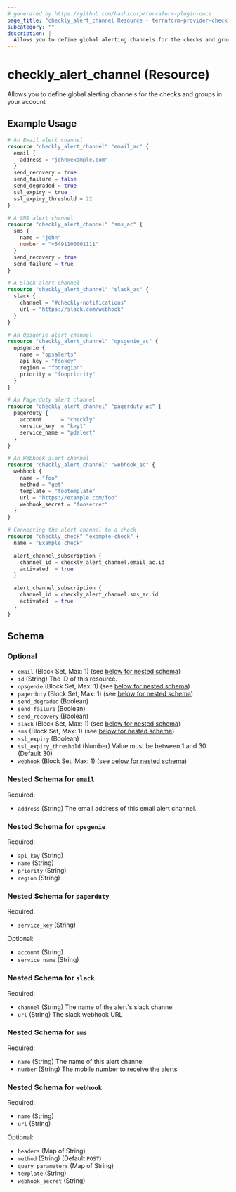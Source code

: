 ```yaml
---
# generated by https://github.com/hashicorp/terraform-plugin-docs
page_title: "checkly_alert_channel Resource - terraform-provider-checkly"
subcategory: ""
description: |-
  Allows you to define global alerting channels for the checks and groups in your account
---
```


# checkly_alert_channel (Resource)

Allows you to define global alerting channels for the checks and groups in your account

## Example Usage

```terraform
# An Email alert channel
resource "checkly_alert_channel" "email_ac" {
  email {
    address = "john@example.com"
  }
  send_recovery = true
  send_failure = false
  send_degraded = true
  ssl_expiry = true
  ssl_expiry_threshold = 22
}

# A SMS alert channel
resource "checkly_alert_channel" "sms_ac" {
  sms {
    name = "john"
    number = "+5491100001111"
  }
  send_recovery = true
  send_failure = true
}

# A Slack alert channel
resource "checkly_alert_channel" "slack_ac" {
  slack {
    channel = "#checkly-notifications"
    url = "https://slack.com/webhook"
  }
}

# An Opsgenie alert channel
resource "checkly_alert_channel" "opsgenie_ac" {
  opsgenie {
    name = "opsalerts"
    api_key = "fookey"
    region = "fooregion"
    priority = "foopriority"
  }
}

# An Pagerduty alert channel
resource "checkly_alert_channel" "pagerduty_ac" {
  pagerduty {
    account      = "checkly"
    service_key  = "key1"
    service_name = "pdalert"
  }
}

# An Webhook alert channel
resource "checkly_alert_channel" "webhook_ac" {
  webhook {
    name = "foo"
    method = "get"
    template = "footemplate"
    url = "https://example.com/foo"
    webhook_secret = "foosecret"
  }
}

# Connecting the alert channel to a check
resource "checkly_check" "example-check" {
  name = "Example check"

  alert_channel_subscription {
    channel_id = checkly_alert_channel.email_ac.id
    activated  = true
  }

  alert_channel_subscription {
    channel_id = checkly_alert_channel.sms_ac.id
    activated  = true
  }
}
```

<!-- schema generated by tfplugindocs -->
## Schema

### Optional

- `email` (Block Set, Max: 1) (see [below for nested schema](#nestedblock--email))
- `id` (String) The ID of this resource.
- `opsgenie` (Block Set, Max: 1) (see [below for nested schema](#nestedblock--opsgenie))
- `pagerduty` (Block Set, Max: 1) (see [below for nested schema](#nestedblock--pagerduty))
- `send_degraded` (Boolean)
- `send_failure` (Boolean)
- `send_recovery` (Boolean)
- `slack` (Block Set, Max: 1) (see [below for nested schema](#nestedblock--slack))
- `sms` (Block Set, Max: 1) (see [below for nested schema](#nestedblock--sms))
- `ssl_expiry` (Boolean)
- `ssl_expiry_threshold` (Number) Value must be between 1 and 30 (Default 30)
- `webhook` (Block Set, Max: 1) (see [below for nested schema](#nestedblock--webhook))

<a id="nestedblock--email"></a>
### Nested Schema for `email`

Required:

- `address` (String) The email address of this email alert channel.


<a id="nestedblock--opsgenie"></a>
### Nested Schema for `opsgenie`

Required:

- `api_key` (String)
- `name` (String)
- `priority` (String)
- `region` (String)


<a id="nestedblock--pagerduty"></a>
### Nested Schema for `pagerduty`

Required:

- `service_key` (String)

Optional:

- `account` (String)
- `service_name` (String)


<a id="nestedblock--slack"></a>
### Nested Schema for `slack`

Required:

- `channel` (String) The name of the alert's slack channel
- `url` (String) The slack webhook URL


<a id="nestedblock--sms"></a>
### Nested Schema for `sms`

Required:

- `name` (String) The name of this alert channel
- `number` (String) The mobile number to receive the alerts


<a id="nestedblock--webhook"></a>
### Nested Schema for `webhook`

Required:

- `name` (String)
- `url` (String)

Optional:

- `headers` (Map of String)
- `method` (String) (Default `POST`)
- `query_parameters` (Map of String)
- `template` (String)
- `webhook_secret` (String)


